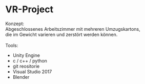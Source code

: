 # VR-Project

Konzept:</br>
Abgeschlossenes Arbeitszimmer mit mehreren Umzugskartons,</br>
die im Gewicht varieren und zerstört werden können.</br>
</br>
Tools:</br>
- Unity Engine</br>
- c / c++ / python</br>
- git reositorie</br>
- Visual Studio 2017</br>
- Blender</br>
</br>
